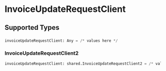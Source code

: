 # InvoiceUpdateRequestClient


## Supported Types

### 

```python
invoiceUpdateRequestClient: Any = /* values here */
```

### InvoiceUpdateRequestClient2

```python
invoiceUpdateRequestClient: shared.InvoiceUpdateRequestClient2 = /* values here */
```

